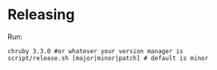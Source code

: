 # Releasing

Run:

    chruby 3.3.0 #or whatever your version manager is
    script/release.sh [major|minor|patch] # default is minor
